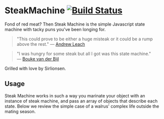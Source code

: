 # SteakMachine [![Build Status](https://travis-ci.org/Sirupsen/SteakMachine.png?branch=master)](https://travis-ci.org/Sirupsen/SteakMachine)

Fond of red meat? Then Steak Machine is the simple Javascript state machine with tacky puns you've been longing for.

> "This could prove to be either a huge misteak or it could be a rump above the rest." — [Andrew Leach](http://twitter.com/luaduck)


> "I was hungry for some steak but all I got was this state machine." — [Bouke van der Bijl](http://twitter.com/bvdbijl)


Grilled with love by Sirlionsen.

## Usage

Steak Machine works in such a way you marinate your object with an instance
of steak machine, and pass an array of objects that describe each state. Below
we review the simple case of a walrus' complex life outside the mating season.

<insert here soonish>
